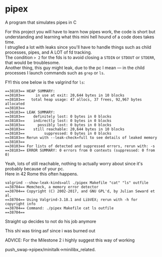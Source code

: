 # pipex

A program that simulates pipes in C

For this project you will have to learn how pipes work, the code is short but understanding and learning what this mini hell hound of a code does takes time.  
I struglled a lot with leaks since you'll have to handle things such as child processes, pipes, and A LOT of fd tracking.  
The condition `> 2` for the fds is to avoid closing a `STDIN` or `STDOUT` or `STDERR`, that would be troublesome.  
Another thing, this guy might leak, due to the pc I mean — in the child processes I launch commands such as `grep` or `ls`.

FYI this one below is the valgrind for `ls`:

```
==38103== HEAP SUMMARY:
==38103==     in use at exit: 20,644 bytes in 10 blocks
==38103==   total heap usage: 47 allocs, 37 frees, 92,967 bytes allocated
==38103== 
==38103== LEAK SUMMARY:
==38103==    definitely lost: 0 bytes in 0 blocks
==38103==    indirectly lost: 0 bytes in 0 blocks
==38103==      possibly lost: 0 bytes in 0 blocks
==38103==    still reachable: 20,644 bytes in 10 blocks
==38103==         suppressed: 0 bytes in 0 blocks
==38103== Rerun with --leak-check=full to see details of leaked memory
==38103== 
==38103== For lists of detected and suppressed errors, rerun with: -s
==38103== ERROR SUMMARY: 0 errors from 0 contexts (suppressed: 0 from 0)
```

Yeah, lots of still reachable, nothing to actually worry about since it's probably because of your pc.  
Here in 42 Rome this often happens.

```
valgrind --show-leak-kinds=all ./pipex Makefile "cat" "ls" outfile                                     
==38704== Memcheck, a memory error detector
==38704== Copyright (C) 2002-2017, and GNU GPL'd, by Julian Seward et al.
==38704== Using Valgrind-3.18.1 and LibVEX; rerun with -h for copyright info
==38704== Command: ./pipex Makefile cat ls outfile
==38704==
```
Straight up decides to not do his job anymore

This shi was tiring asf since i was burned out

ADVICE: For the Milestone 2 i highly suggest this way of working

push_swap->pipex/minitalk->minilibx_related.
